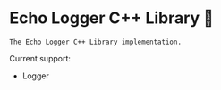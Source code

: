 # Echo Logger C++ Library 🥏

`The Echo Logger C++ Library implementation.`

Current support:
* Logger